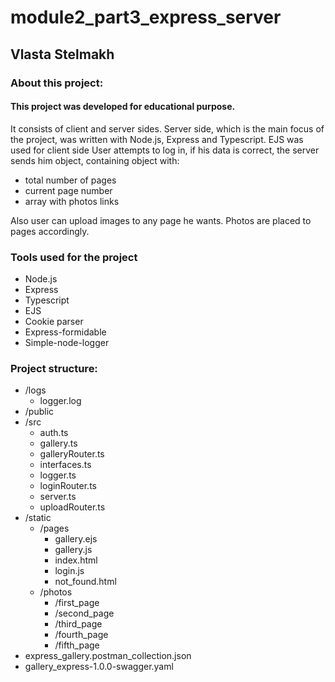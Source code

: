 # module2_part3_express_server

## Vlasta Stelmakh

### About this project:

#### This project was developed for educational purpose. 
It consists of client and server sides. Server side, which is the main focus of the project, was written with Node.js, Express and Typescript. EJS was used for client side
User attempts to log in, if his data is correct, the server sends him object, containing object with:

* total number of pages
* current page number
* array with photos links

Also user can upload images to any page he wants. Photos are placed to pages accordingly. 

### Tools used for the project

* Node.js
* Express
* Typescript
* EJS
* Cookie parser
* Express-formidable
* Simple-node-logger

### Project structure:

* /logs
  * logger.log
* /public
* /src
  * auth.ts
  * gallery.ts
  * galleryRouter.ts
  * interfaces.ts
  * logger.ts
  * loginRouter.ts
  * server.ts
  * uploadRouter.ts
* /static
  * /pages
    * gallery.ejs
    * gallery.js
    * index.html
    * login.js
    * not_found.html
  * /photos
    * /first_page
    * /second_page
    * /third_page
    * /fourth_page
    * /fifth_page
* express_gallery.postman_collection.json
* gallery_express-1.0.0-swagger.yaml